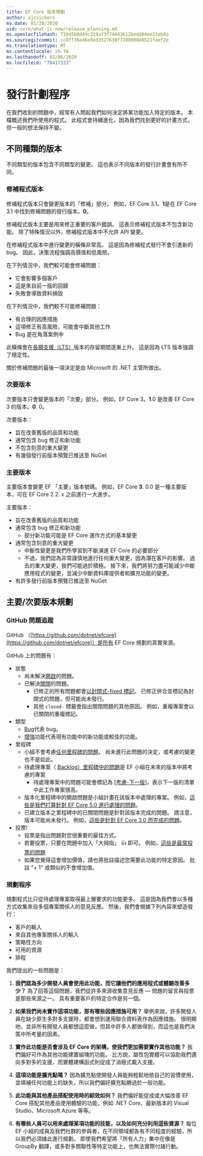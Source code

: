 ```yaml
---
title: EF Core 版本規劃
author: ajcvickers
ms.date: 01/28/2020
uid: core/what-is-new/release_planning.md
ms.openlocfilehash: 71045b8d49c319a73f74443612bedd84ee33ab8a
ms.sourcegitcommit: cc0ff36e46e9ed3527638f7208000e8521faef2e
ms.translationtype: MT
ms.contentlocale: zh-TW
ms.lasthandoff: 03/06/2020
ms.locfileid: "78417333"
---
```

# <a name="release-planning-process"></a>發行計劃程序

在我們收到的問題中，經常有人問起我們如何決定將某功能加入特定的版本。
本檔概述我們所使用的程式。
此程式會持續進化，因為我們找到更好的計畫方式，但一般的想法保持不變。

## <a name="different-kinds-of-releases"></a>不同種類的版本

不同類型的版本包含不同類型的變更。
這也表示不同版本的發行計畫會有所不同。

### <a name="patch-releases"></a>修補程式版本

修補程式版本只會變更版本的「修補」部分。
例如，EF Core 3.1。**1**是在 EF Core 3.1 中找到修補問題的發行版本。**0**。

修補程式版本主要是用來修正重要的客戶錯誤。
這表示修補程式版本不包含新功能。
除了特殊情況以外，修補程式版本中不允許 API 變更。

在修補程式版本中進行變更的橫條非常高。
這是因為修補程式發行不會引進新的 bug。
因此，決策流程強調高價值和低風險。

在下列情況中，我們較可能會修補問題：
  * 它會影響多個客戶
  * 這是來自前一版的回歸
  * 失敗會導致資料損毀

在下列情況中，我們較不可能修補問題：
  * 有合理的因應措施
  * 這項修正有高風險，可能會中斷其他工作
  * Bug 是在角落案例中

此橫條會在[長期支援（LTS）](https://dotnet.microsoft.com/platform/support/policy/dotnet-core)版本的存留期間逐漸上升。 這是因為 LTS 版本強調了穩定性。

關於修補問題的最後一項決定是由 Microsoft 的 .NET 主管所做出。

### <a name="minor-releases"></a>次要版本

次要版本只會變更版本的「次要」部分。
例如，EF Core 3。**1**.0 是改善 EF Core 3 的版本。**0**. 0。

次要版本：
* 旨在改善舊版的品質和功能
* 通常包含 bug 修正和新功能
* 不包含刻意的重大變更
* 有幾個發行前版本預覽已推送至 NuGet

### <a name="major-releases"></a>主要版本

主要版本會變更 EF 「主要」版本號碼。
例如，EF Core **3**. 0.0 是一種主要版本，可在 EF Core 2.2. x 之前進行一大進步。

主要版本：
* 旨在改善舊版的品質和功能
* 通常包含 bug 修正和新功能
  * 部分新功能可能是 EF Core 運作方式的基本變更
* 通常包含刻意的重大變更
  * 中斷性變更是我們所學習到不斷演進 EF Core 的必要部分
  * 不過，我們認為非常謹慎地進行任何重大變更，因為潛在客戶的影響。 過去的重大變更，我們可能過於積極。 接下來，我們將努力盡可能減少中斷應用程式的變更，並減少中斷資料庫提供者和擴充功能的變更。
* 有許多發行前版本預覽已推送至 NuGet

## <a name="planning-for-majorminor-releases"></a>主要/次要版本規劃

### <a name="github-issue-tracking"></a>GitHub 問題追蹤

GitHub （[https://github.com/dotnet/efcore](https://github.com/dotnet/efcore)）是所有 EF Core 規劃的真實來源。

GitHub 上的問題有：

* 狀態
  * 尚未解決[開啟](https://github.com/dotnet/efcore/issues)的問題。
  * 已解決[關閉](https://github.com/dotnet/efcore/issues?q=is%3Aissue+is%3Aclosed)的問題。
    * 已修正的所有問題都會[以封閉式-fixed 標記](https://github.com/dotnet/efcore/issues?q=is%3Aissue+label%3Aclosed-fixed+is%3Aclosed)。 已修正併合並標記為封閉式的問題，但可能尚未發行。
    * 其他 `closed-` 標籤會指出關閉問題的其他原因。 例如，重複專案會以已關閉的重複標記。
* 類型
  * [Bug](https://github.com/dotnet/efcore/issues?q=is%3Aissue+is%3Aopen+label%3Atype-bug)代表 bug。
  * [增強](https://github.com/dotnet/efcore/issues?q=is%3Aissue+is%3Aopen+label%3Atype-enhancement)功能代表現有功能中的新功能或較佳的功能。
* 里程碑
  * 小組不會考慮[任何里程碑的問題](https://github.com/dotnet/efcore/issues?q=is%3Aopen+is%3Aissue+no%3Amilestone)。 尚未進行此問題的決定，或考慮的變更也不是如此。
  * 待處理專案（ [Backlog）里程碑中的問題](https://github.com/dotnet/efcore/issues?q=is%3Aopen+is%3Aissue+milestone%3ABacklog)是 EF 小組在未來的版本中將考慮的專案
    * 待處理專案中的問題可能會標記為 [[考慮-下一版](https://github.com/dotnet/efcore/issues?q=is%3Aissue+is%3Aopen+label%3Aconsider-for-next-release)]，表示下一版的清單中此工作專案很高。
  * 版本化里程碑中的開啟問題是小組計畫在該版本中處理的專案。 例如，[這些是我們打算針對 EF Core 5.0 進行處理的問題](https://github.com/dotnet/efcore/issues?q=is%3Aopen+is%3Aissue+milestone%3A5.0.0)。
  * 已建立版本之里程碑中的已關閉問題是針對該版本完成的問題。 請注意，版本可能尚未發行。 例如，[這些是針對 EF Core 3.0 而完成的問題](https://github.com/dotnet/efcore/issues?q=is%3Aissue+milestone%3A3.0.0+is%3Aclosed)。
* 投票!
  * 投票是指出問題對您很重要的最佳方式。
  * 若要投票，只要在問題中加入「大拇指」 👍 即可。 例如，[這些是最常投票的問題](https://github.com/dotnet/efcore/issues?q=is%3Aissue+is%3Aopen+sort%3Areactions-%2B1-desc)
  * 如果您覺得這會增加價值，請也將批註描述您需要此功能的特定原因。 批註 "+ 1" 或類似的不會增加值。

### <a name="the-planning-process"></a>規劃程序

規劃程式比只從待處理專案取得最上層要求的功能更多。
這是因為我們會以多種方式收集來自多個專案關係人的意見反應。
然後，我們會根據下列內容來塑造發行：

* 客戶的輸入
* 來自其他專案關係人的輸入
* 策略性方向
* 可用的資源
* 排程

我們提出的一些問題是：

1. **我們認為多少開發人員會使用此功能，而它讓他們的應用程式或體驗改善多少？** 為了回答這個問題，我們從許多來源收集意見反應 — 問題的留言與投票是那些來源之一。 具有重要客戶的特定合作是另一個。

2. **如果我們尚未實作這項功能，那有哪些因應措施可用？** 舉例來說，許多開發人員在缺少原生多對多支援時，都會想到運用聯合資料表作為因應措施。 很明顯地，並非所有開發人員都想這麼做，但其中許多人都做得到，而這也是我們決策中所考量的因素。

3. **實作此功能是否會涉及 EF Core 的架構，使我們更加需要實作其他功能？** 我們偏好可作為其他功能建置組塊的功能。 比方說，屬性包實體可以協助我們邁向多對多的支援，而實體建構函式則促成了消極式載入支援。

4. **這項功能是擴充點嗎？** 因為擴充點使開發人員能夠輕鬆地依自己的習慣使用，並填補任何功能上的缺失，所以我們偏好擴充點勝過於一般功能。

5. **此功能與其他產品搭配使用時的綜效如何？** 我們偏好能促成或大幅改善 EF Core 搭配其他產品使用體驗的功能，例如 .NET Core、最新版本的 Visual Studio、Microsoft Azure 等等。

6. **有哪些人員可以用來處理某項功能的技能，以及如何充分利用這些資源？** 每位 EF 小組的成員及我們社群的參與者，在不同領域都各有不同程度的經驗，所以我們必須據此進行規劃。 即使我們希望將「所有人力」集中在像是 GroupBy 翻譯，或多對多關聯性等特定功能上，也無法實際付諸行動。
